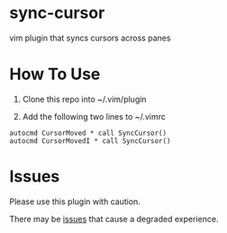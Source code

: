 # sync-cursor
vim plugin that syncs cursors across panes

# How To Use

1. Clone this repo into ~/.vim/plugin

2. Add the following two lines to ~/.vimrc
```
autocmd CursorMoved * call SyncCursor()
autocmd CursorMovedI * call SyncCursor()
```

# Issues
Please use this plugin with caution. 

There may be [issues](https://github.com/vbhavsar/sync-cursor/issues) that cause a degraded experience.
